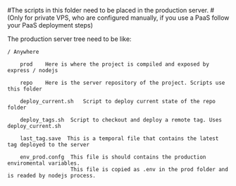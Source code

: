 #The scripts in this folder need to be placed in the production server.
#(Only for private VPS, who are configured manually, if you use a PaaS follow your PaaS deployment steps)

The production server tree need to be like:

`````````
/ Anywhere

    prod    Here is where the project is compiled and exposed by express / nodejs
    
    repo    Here is the server repository of the project. Scripts use this folder
    
    deploy_current.sh   Script to deploy current state of the repo folder
    
    deploy_tags.sh  Script to checkout and deploy a remote tag. Uses deploy_current.sh
    
    last_tag.save  This is a temporal file that contains the latest tag deployed to the server
    
    env_prod.confg  This file is should contains the production enviromental variables. 
                    This file is copied as .env in the prod folder and is readed by nodejs process.
    
`````````